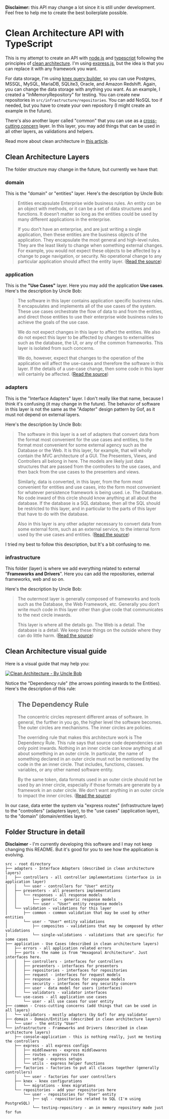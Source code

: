 **Disclaimer:** this API may change a lot since it is still under development. Feel free to help me to create the best boilerplate possible.

# Clean Architecture API with TypeScript

This is my attempt to create an API with [node.js](https://nodejs.org/en/) and [typescript](https://www.typescriptlang.org/) following the principles of [clean architecture](https://blog.cleancoder.com/uncle-bob/2012/08/13/the-clean-architecture.html). I'm using [express.js](https://expressjs.com/pt-br/), but the idea is that you can replace it with any framework you want.

For data storage, I'm using [knex query builder](http://knexjs.org/), so you can use Postgres, MSSQL, MySQL, MariaDB, SQLite3, Oracle, and Amazon Redshift. Again, you can change the data storage with anything you want. As an example, I created a "InMemoryRepository" for testing. You can create new repositories in `src/infrastructure/repositories`. You can add NoSQL too if needed, but you have to create your own repository (I might create an example in the future).

There's also another layer called "common" that you can use as a [cross-cutting concern](https://en.wikipedia.org/wiki/Cross-cutting_concern) layer. In this layer, you may add things that can be used in all other layers, as validations and helpers.

Read more about clean architecture in [this article](https://blog.cleancoder.com/uncle-bob/2012/08/13/the-clean-architecture.html).

## Clean Architecture Layers

The folder structure may change in the future, but currently we have that:

### domain

This is the "domain" or "entities" layer. Here's the description by Uncle Bob:

> Entities encapsulate Enterprise wide business rules. An entity can be an object with methods, or it can be a set of data structures and functions. It doesn’t matter so long as the entities could be used by many different applications in the enterprise.
>
> If you don’t have an enterprise, and are just writing a single application, then these entities are the business objects of the application. They encapsulate the most general and high-level rules. They are the least likely to change when something external changes. For example, you would not expect these objects to be affected by a change to page navigation, or security. No operational change to any particular application should affect the entity layer. ([Read the source](https://blog.cleancoder.com/uncle-bob/2012/08/13/the-clean-architecture.html))

### application

This is the **"Use Cases"** layer. Here you may add the application **Use cases**. Here's the description by Uncle Bob:

>The software in this layer contains application specific business rules. It encapsulates and implements all of the use cases of the system. These use cases orchestrate the flow of data to and from the entities, and direct those entities to use their enterprise wide business rules to achieve the goals of the use case.
>
>We do not expect changes in this layer to affect the entities. We also do not expect this layer to be affected by changes to externalities such as the database, the UI, or any of the common frameworks. This layer is isolated from such concerns.
>
>We do, however, expect that changes to the operation of the application will affect the use-cases and therefore the software in this layer. If the details of a use-case change, then some code in this layer will certainly be affected. ([Read the source](https://blog.cleancoder.com/uncle-bob/2012/08/13/the-clean-architecture.html))

### adapters

This is the "Interface Adapters" layer. I don't really like that name, because I think it's confusing (it may change in the future). The behavior of software in this layer is not the same as the "Adapter" design pattern by Gof, as it must not depend on external layers.

Here's the description by Uncle Bob:

> The software in this layer is a set of adapters that convert data from the format most convenient for the use cases and entities, to the format most convenient for some external agency such as the Database or the Web. It is this layer, for example, that will wholly contain the MVC architecture of a GUI. The Presenters, Views, and Controllers all belong in here. The models are likely just data structures that are passed from the controllers to the use cases, and then back from the use cases to the presenters and views.
>
> Similarly, data is converted, in this layer, from the form most convenient for entities and use cases, into the form most convenient for whatever persistence framework is being used. i.e. The Database. No code inward of this circle should know anything at all about the database. If the database is a SQL database, then all the SQL should be restricted to this layer, and in particular to the parts of this layer that have to do with the database.
>
> Also in this layer is any other adapter necessary to convert data from some external form, such as an external service, to the internal form used by the use cases and entities. ([Read the source](https://blog.cleancoder.com/uncle-bob/2012/08/13/the-clean-architecture.html))


I tried my best to follow this description, but It's a bit confusing to me.

### infrastructure

This folder (layer) is where we add everything related to external "**Frameworks and Drivers**". Here you can add the repositories, external frameworks, web and so on.

Here's the description by Uncle Bob:

>The outermost layer is generally composed of frameworks and tools such as the Database, the Web Framework, etc. Generally you don’t write much code in this layer other than glue code that communicates to the next circle inwards.
>
>This layer is where all the details go. The Web is a detail. The database is a detail. We keep these things on the outside where they can do little harm. ([Read the source](https://blog.cleancoder.com/uncle-bob/2012/08/13/the-clean-architecture.html))

## Clean Architecture visual guide

Here is a visual guide that may help you:

[![Clean Architecture - By Uncle Bob](https://raw.githubusercontent.com/luizomf/clean-architecture-api-boilerplate/master/docs/clean-architecture.png)](https://blog.cleancoder.com/uncle-bob/2012/08/13/the-clean-architecture.html)

Notice the "Dependency rule" (the arrows pointing inwards to the Entities). Here's the description of this rule:

> ## The Dependency Rule
>The concentric circles represent different areas of software. In general, the further in you go, the higher level the software becomes. The outer circles are mechanisms. The inner circles are policies.
>
>The overriding rule that makes this architecture work is The Dependency Rule. This rule says that source code dependencies can only point inwards. Nothing in an inner circle can know anything at all about something in an outer circle. In particular, the name of something declared in an outer circle must not be mentioned by the code in the an inner circle. That includes, functions, classes. variables, or any other named software entity.
>
>By the same token, data formats used in an outer circle should not be used by an inner circle, especially if those formats are generate by a framework in an outer circle. We don’t want anything in an outer circle to impact the inner circles. ([Read the source](https://blog.cleancoder.com/uncle-bob/2012/08/13/the-clean-architecture.html))

In our case, data enter the system via "express routes" (infrastructure layer) to the "controllers" (adapters layer), to the "use cases" (application layer), to the "domain" (domain/entities layer).

## Folder Structure in detail

**Disclaimer** - I'm currently developing this software and I may not keep changing this README. But it's good for you to see how the application is evolving.

```
src - root directory
├── adapters - Interface Adapters (described in clean architecture layers)
│   ├── controllers - all controller implementations (interface is in application layer)
│   │   └── user - controllers for "User" entity
│   ├── presenters - all presenters implementations
│   │   └── responses - all response models
│   │       ├── generic - generic response models
│   │       └── user - "User" entity response models
│   └── validation - validations for this layer
│       ├── common - common validation that may be used by other entities
│       └── user - "User" entity validations
│           ├── composites - validations that may be composed by other validations
│           └── single-validations - validations that are specific for some cases
├── application - Use Cases (described in clean architecture layers)
│   ├── errors - all application related errors
│   ├── ports - the name is from "Hexagonal Architecture". Just interfaces here.
│   │   ├── controllers - interfaces for controllers
│   │   ├── presenters - interfaces for presenters
│   │   ├── repositories - interfaces for repositories
│   │   ├── request - interfaces for request models
│   │   ├── response - interfaces for response models
│   │   ├── security - interfaces for any security concern
│   │   ├── user - data model for users (interfaces)
│   │   └── validators - validator interfaces
│   └── use-cases - all application use cases
│       └── user - all use cases for user entity
├── common - Cross-cutting concerns (add things that can be used in all layers)
│   └── validators - mostly adapters (by Gof) for any validator
├── domain - Domain/Entities (described in clean architecture layers)
│   └── user - the entity "User"
└── infrastructure - Frameworks and Drivers (described in clean architecture layers)
    ├── console-application - this is nothing really, just me testing the controllers
    ├── express - all express configs
    │   ├── middlewares - express middlewares
    │   ├── routes - express routes
    │   ├── setup - express setups
    │   └── utils - express helper functions
    ├── factories - factories to put all classes together (generally controllers)
    │   └── user - factories for user controllers
    ├── knex - knex configurations
    │   └── migrations - knex migrations
    └── repositories - add your repositories here
        └── user - repositories for "User" entity
            ├── sql - repositories related to SQL (I'm using PostgreSQL)
            └── testing-repository - an in memory repository made just for fun
```
